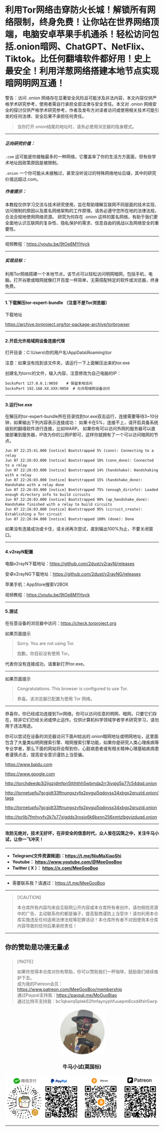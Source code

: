# 利用Tor网络击穿防火长城！解锁所有网络限制，终身免费！让你站在世界网络顶端，电脑安卓苹果手机通杀！轻松访问包括.onion暗网、ChatGPT、NetFlix、Tiktok。比任何翻墙软件都好用！史上最安全！利用洋葱网络搭建本地节点实现暗网明网互通！

警告：访问 .onion 网络存在显著安全风险且可能涉及非法内容，本文内容仅供严格学术研究参考，使用者需自行承担全部法律与安全责任。本文对 .onion 网络安全的探讨仅供严格学术研究参考，作者及发布方对读者访问或使用相关技术可能引发的任何法律、安全后果不承担任何责任。

> 当你打开.onion结尾的地址时，请务必使用浏览器的隐身模式。

****

##### 正向研究价值：

`.com` 这可能是你接触最多的一种网络，它覆盖率了你的生活方方面面，但有些学术地址因政策原因是被限制。

`.onion` 一个你可能从未接触过，甚至没听说过的特殊网络地址后缀，其中的研究价值远超过.com。

##### 作者提示：

本教程仅供学习交流与技术研究使用，旨在帮助理解互联网不同层面的技术实现、访问限制的原因以及匿名网络架构的工作原理。请务必遵守您所在地的法律法规，合法合规地使用网络资源。 研究为何存在 .onion 这样的匿名网络，有助于我们更全面地认识互联网的复杂性、隐私保护的需求、信息自由的挑战以及网络安全的重要性。

****

视频教程：https://youtu.be/9tOe8MYHyck

****

##### 实现目标：

利用Tor网络搭建一个本地节点，该节点可以轻松访问明网暗网，包括手机，电脑。打开谷歌或暗网就像打开百度一样简单，无需搭配特定的软件或浏览器，终身免费。

****



#### 1.下载解压tor-expert-bundle （注意不是Tor浏览器）

下载地址

https://archive.torproject.org/tor-package-archive/torbrowser

****

#### 2.开启允许局域网设备连接代理

打开目录：C:\Users\你的用户名\AppData\Roaming\tor

注意：如果没有找到该文件夹，请运行一下上面解压出来的tor.exe

创建名为torrc的文件，输入内容，注意修改为自己电脑的IP：

```
SocksPort 127.0.0.1:9050    # 保留本地访问
SocksPort 192.168.XX.XXX:9050  # 允许局域网设备访问
```

****

#### 3.运行tor.exe

在解压的tor-expert-bundle所在目录找到tor.exe双击运行，连接需要等待3~10分钟，如果输出下列内容表示连接成功：
如果卡在5%，连接不上，请开启具备系统级别的翻墙软件进行连接，比如WARP。
如果你有可以访问外网的服务器可以直接部署到服务器，IP改为你的公网IP即可，这样你就拥有了一个可以访问暗网的节点。
```
Jun 07 22:25:41.000 [notice] Bootstrapped 5% (conn): Connecting to a relay
Jun 07 22:26:03.000 [notice] Bootstrapped 10% (conn_done): Connected to a relay
Jun 07 22:26:03.000 [notice] Bootstrapped 14% (handshake): Handshaking with a relay
Jun 07 22:26:03.000 [notice] Bootstrapped 15% (handshake_done): Handshake with a relay done
Jun 07 22:26:03.000 [notice] Bootstrapped 75% (enough_dirinfo): Loaded enough directory info to build circuits
Jun 07 22:26:03.000 [notice] Bootstrapped 90% (ap_handshake_done): Handshake finished with a relay to build circuits
Jun 07 22:26:03.000 [notice] Bootstrapped 95% (circuit_create): Establishing a Tor circuit
Jun 07 22:26:04.000 [notice] Bootstrapped 100% (done): Done
```

如果没有连接成功或卡住，请关闭再次尝试，直到输出100%为止，不要关闭窗口。

****

#### 4.v2rayN配置

电脑v2rayN下载地址：https://github.com/2dust/v2rayN/releases

安卓v2rayNG下载地址：https://github.com/2dust/v2rayNG/releases

苹果手机：AppStore搜索V2BOX

视频教程：https://youtu.be/9tOe8MYHyck

****

#### 5.测试

在任意设备的浏览器中访问：https://check.torproject.org

如果页面提示

> Sorry. You are not using Tor.
>
> 抱歉。你目前没有使用 Tor。

代表你没有连接成功，请重新打开tor.exe。

****

如果页面提示

> Congratulations. This browser is configured to use Tor. 
>
> 恭喜。该浏览器已配置为使用 Tor 网络。 

****

恭喜你，你已经成功连接到Tor网络，你可以访问任意的明网、暗网，只要它们存在，除非它们已经关闭或停止运作。仅供计算机科学领域学者学术研究学习，请勿用于违法用途。

你可以尝试在设备的浏览器访问下面AI给出的.onion暗网地址或明网地址，这里面包含了大量类似明网搜索引擎、暗网搜索引擎功能，如果你是研究人类心理疾病等专业学者，那么下面的网站将会帮到你，心脏病患者或有相关精神心理基础疾病患者谨慎点击，提高安全意识谨防上当受骗。

https://www.baidu.com

https://www.google.com

http://torchdeedp3i2jigzjdmfpn5ttjhthh5wbmda2rr3jvqjg5p77c54dqd.onion

http://tornetupfu7gcgidt33ftnungxzyfq2pygui5qdoyss34xbgx2qruzid.onion/tags

http://tornetupfu7gcgidt33ftnungxzyfq2pygui5qdoyss34xbgx2qruzid.onion

http://torlib7fmhyvfv2k7s77xigdds3rosio6k6bxnn256xmtzlbgyizduqd.onion



****

#### 攻防无绝对，技术无好坏，在非安全的信息时代，众人皆在囚笼之中，关注牛马小试，让你一飞冲天！

****

- **Telegram(文件资源频道)：https://t.me/NiuMaXiaoShi**
- **Youtube：  https://www.youtube.com/@MeeGooBoo**
- **Twitter ( X ）：  https://x.com/MeeGooBoo**

****

- 需要联系我？请通过：https://t.me/MeeGooBoo

****

>  [!CAUTION]
>
> 本仓库所有内容均来自互联网公开内容或本仓库所有者创作，请勿相信资源中的广告，主动联系你的都是骗子，提高智商谨防上当受诈！请勿利用本仓库实施违反任何适用法律法规等犯罪活动！本仓库所有者不对因使用本仓库内容导致的任何后果承担责任！

****

## 你的赞助是功德无量💰

>  [!NOTE]
>
> 如果你觉得本仓库对你有帮助，你可以赞助我们一杯咖啡，鼓励我们继续维护下去。<br>
> 成为我的Patreon会员：https://www.patreon.com/MeeGooBoo/membership<br>
> 通过Paypal支持我：https://paypal.me/MoGuoBiao<br>
> 通过比特币支持我：bc1qkwrq5plek62fmfaynyphfuuepm6cxd4fsh5wrp



<p align="center" >
    <img src="https://raw.githubusercontent.com/MeeGooBoo/2025/refs/heads/main/static/imgs/logo.png" width="150">
    <h3 align="center">牛马小试(莫国标)</h3>
    <p align="center">
        <img src="https://raw.githubusercontent.com/MeeGooBoo/2025/refs/heads/main/static/imgs/pays.png">
    </p>
</p>


****
